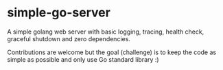# simple-go-server
A simple golang web server with basic logging, tracing, health check, graceful shutdown and zero dependencies.

Contributions are welcome but the goal (challenge) is to keep the code as simple as possible and only use Go standard library :)
